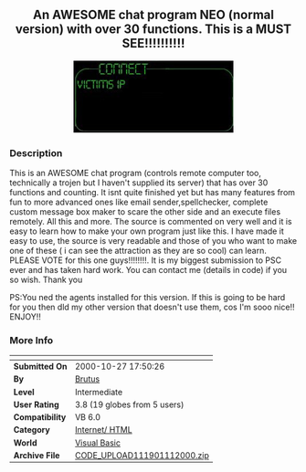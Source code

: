 ﻿<div align="center">

## An AWESOME chat program NEO \(normal version\)  with over 30 functions\. This is a MUST SEE\!\!\!\!\!\!\!\!\!\!

<img src="connect.jpg">
</div>

### Description

This is an AWESOME chat program (controls remote computer too, technically a trojen but I haven't supplied its server) that has over 30 functions and counting. It isnt quite finished yet but has many features from fun to more advanced ones like email sender,spellchecker, complete custom message box maker to scare the other side and an execute files remotely. All this and more. The source is commented on very well and it is easy to learn how to make your own program just like this. I have made it easy to use, the source is very readable and those of you who want to make one of these ( i can see the attraction as they are so cool) can learn. PLEASE VOTE for this one guys!!!!!!!!. It is my biggest submission to PSC ever and has taken hard work. You can contact me (details in code) if you so wish. Thank you

PS:You ned the agents installed for this version. If this is going to be hard for you then dld my other version that doesn't use them, cos I'm sooo nice!! ENJOY!!
 
### More Info
 


<span>             |<span>
---                |---
**Submitted On**   |2000-10-27 17:50:26
**By**             |[Brutus](https://github.com/Planet-Source-Code/PSCIndex/blob/master/ByAuthor/brutus.md)
**Level**          |Intermediate
**User Rating**    |3.8 (19 globes from 5 users)
**Compatibility**  |VB 6\.0
**Category**       |[Internet/ HTML](https://github.com/Planet-Source-Code/PSCIndex/blob/master/ByCategory/internet-html__1-34.md)
**World**          |[Visual Basic](https://github.com/Planet-Source-Code/PSCIndex/blob/master/ByWorld/visual-basic.md)
**Archive File**   |[CODE\_UPLOAD111901112000\.zip](https://github.com/Planet-Source-Code/brutus-an-awesome-chat-program-neo-normal-version-with-over-30-functions-this-is-a-must-se__1-12456/archive/master.zip)








